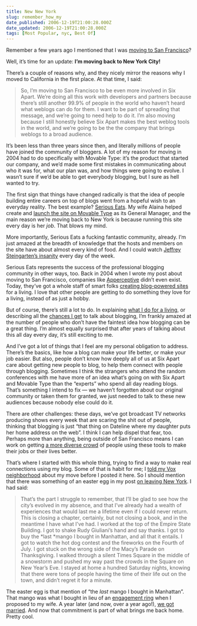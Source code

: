 ```yaml
---
title: New New York
slug: remember_how_my
date_published: 2006-12-19T21:00:28.000Z
date_updated: 2006-12-19T21:00:28.000Z
tags: [Most Popular, nyc, Best Of]
---
```


Remember a few years ago I mentioned that I was [moving to San Francisco](http://www.dashes.com/anil/2004/05/19/moving_forward)?

Well, it’s time for an update: **I’m moving back to New York City!**

There’s a couple of reasons why, and they nicely mirror the reasons why I moved to California in the first place. At that time, I said:

> So, I’m moving to San Francisco to be even more involved in Six Apart. We’re doing all this work with developers and partners because there’s still another 99.9% of people in the world who haven’t heard what weblogs can do for them. I want to be part of spreading that message, and we’re going to need help to do it. I’m also moving because I still honestly believe Six Apart makes the best weblog tools in the world, and we’re going to be the the company that brings weblogs to a broad audience.

It’s been less than three years since then, and literally millions of people have joined the community of bloggers. A lot of my reason for moving in 2004 had to do specifically with Movable Type: it’s the product that started our company, and we’d made some first mistakes in communicating about who it was for, what our plan was, and how things were going to evolve. I wasn’t sure if we’d be able to get everybody blogging, but I sure as hell wanted to try.

The first sign that things have changed radically is that the idea of people building entire careers on top of blogs went from a hopeful wish to an everyday reality. The best example? [Serious Eats](http://www.seriouseats.com/). My wife Alaina helped create and [launch the site on Movable Type](http://www.sixapart.com/movabletype/news/2006/12/getting_serious.html) as its General Manager, and the main reason we’re moving back to New York is because running this site every day is her *job*. That blows my mind.

More importantly, Serious Eats a fucking fantastic community, already. I’m just amazed at the breadth of knowledge that the hosts and members on the site have about almost every kind of food. And I could watch [Jeffrey Steingarten’s insanity](http://www.seriouseats.com/videos/) every day of the week.

Serious Eats represents the success of the professional blogging community in other ways, too. Back in 2004 when I wrote my post about moving to San Francisco, companies like [Apperceptive](http://apperceptive.com/) didn’t even exist. Today, they’ve got a whole staff of smart folks [creating blog-powered sites](http://apperceptive.com/blog/2006/12/serious_eats_for_serious_eaters.html) for a living. I love that other people are getting to do something they love for a living, instead of as just a hobby.

But of course, there’s still a lot to do. In explaining [what I do for a living](http://www.dashes.com/anil/2006/11/29/what_i_do_for_a), or describing all the [chances I get](http://www.dashes.com/anil/2006/09/19/lawyers_broadca) to talk about blogging, I’m frankly amazed at the number of people who don’t have the faintest idea how blogging can be a great thing. I’m almost equally surprised that after years of talking about this all day every day, it’s still exciting to me.

And I’ve got a lot of things that I feel are my personal obligation to address. There’s the basics, like how a blog can make your life better, or make your job easier. But also, people don’t know how deeply all of us at Six Apart care about getting new people to blog, to help them connect with people through blogging. Sometimes I think the strangers who attend the random conferences with me have more of an idea what’s going on with Six Apart and Movable Type than the “experts” who spend all day reading blogs. That’s something I intend to fix — we haven’t forgotten about our original community or taken them for granted, we just needed to talk to these new audiences because nobody else could do it.

There are other challenges: these days, we’ve got broadcast TV networks producing shows every week that are scaring the shit out of people, thinking that blogging is just “that thing on Dateline where my daughter puts her home address on the web”. I think I can help dispel that fear, too. Perhaps more than anything, being outside of San Francisco means I can work on getting [a more diverse crowd](http://www.dashes.com/anil/2006/10/16/life_or_death_f) of people using these tools to make their jobs or their lives better.

That’s where I started with this whole thing, trying to find a way to make real connections using my blog. Some of that is habit for me; I [told my Vox neighborhood](http://anil.vox.com/library/post/home-again.html) about my move before I posted it here. So I should mention that there was something of an easter egg in my post [on leaving New York](http://www.dashes.com/anil/2004/07/20/on_leaving_new_). I had said:

> That’s the part I struggle to remember, that I’ll be glad to see how the city’s evolved in my absence, and that I’ve already had a wealth of experiences that would last me a lifetime even if I could never return. This is closing a chapter, certainly, but not closing a book, and in the meantime I have what I’ve had. I worked at the top of the Empire State Building. I got to shake Rudy Giuliani’s hand and say thanks. I got to buy the *last *mango I bought in Manhattan, and all that it entails. I got to watch the hot dog contest and the fireworks on the Fourth of July. I got stuck on the wrong side of the Macy’s Parade on Thanksgiving. I walked through a silent Times Square in the middle of a snowstorm and pushed my way past the crowds in the Square on New Year’s Eve. I stayed at home a hundred Saturday nights, knowing that there were tons of people having the time of their life out on the town, and didn’t regret it for a minute.

The easter egg is that mention of “the *last* mango I bought in Manhattan”. That mango was what I bought in lieu of an [engagement ring](http://www.dashes.com/anil/2006/12/01/blood_diamonds) when I proposed to my wife. A year later (and now, over a year ago!), [we got married](http://www.dashes.com/anil/2005/10/31/we_got_married). And now that commitment is part of what brings me back home. Pretty cool.
